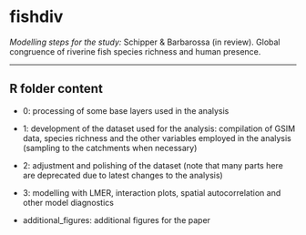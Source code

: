# fishdiv

*Modelling steps for the study:*
Schipper & Barbarossa (in review). Global congruence of riverine fish species richness and human presence.

---------------------------------------------------------------------------------------------------------

## R folder content

* 0: processing of some base layers used in the analysis

* 1: development of the dataset used for the analysis: compilation of GSIM data, species richness and the other variables employed in the analysis (sampling to the catchments when necessary)

* 2: adjustment and polishing of the dataset (note that many parts here are deprecated due to latest changes to the analysis)

* 3: modelling with LMER, interaction plots, spatial autocorrelation and other model diagnostics

* additional_figures: additional figures for the paper 